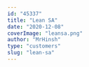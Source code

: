 ```yaml
---
id: "45337"
title: "Lean SA"
date: "2020-12-08"
coverImage: "leansa.png"
author: "MrHinsh"
type: "customers"
slug: "lean-sa"
---
```


